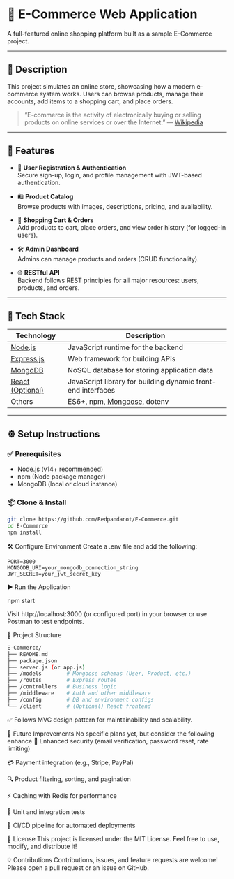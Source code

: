 # 🛒 E-Commerce Web Application

A full-featured online shopping platform built as a sample E-Commerce project.

---

## 📌 Description

This project simulates an online store, showcasing how a modern e-commerce system works. Users can browse products, manage their accounts, add items to a shopping cart, and place orders.

> “E-commerce is the activity of electronically buying or selling products on online services or over the Internet.” — [Wikipedia](https://en.wikipedia.org/wiki/E-commerce)

---

## 🚀 Features

- 👤 **User Registration & Authentication**  
  Secure sign-up, login, and profile management with JWT-based authentication.

- 🛍️ **Product Catalog**  
  Browse products with images, descriptions, pricing, and availability.

- 🛒 **Shopping Cart & Orders**  
  Add products to cart, place orders, and view order history (for logged-in users).

- 🛠️ **Admin Dashboard**  
  Admins can manage products and orders (CRUD functionality).

- 🌐 **RESTful API**  
  Backend follows REST principles for all major resources: users, products, and orders.

---

## 🧰 Tech Stack

| Technology | Description |
|------------|-------------|
| [Node.js](https://nodejs.org) | JavaScript runtime for the backend |
| [Express.js](https://github.com/expressjs/express) | Web framework for building APIs |
| [MongoDB](https://www.mongodb.com) | NoSQL database for storing application data |
| [React (Optional)](https://github.com/facebook/react) | JavaScript library for building dynamic front-end interfaces |
| Others | ES6+, npm, [Mongoose](https://mongoosejs.com), dotenv |

---

## ⚙️ Setup Instructions

### ✅ Prerequisites
- Node.js (v14+ recommended)
- npm (Node package manager)
- MongoDB (local or cloud instance)

### 📦 Clone & Install

```bash
git clone https://github.com/Redpandanot/E-Commerce.git
cd E-Commerce
npm install
```
🛠️ Configure Environment
Create a .env file and add the following:
```
PORT=3000
MONGODB_URI=your_mongodb_connection_string
JWT_SECRET=your_jwt_secret_key
```

▶️ Run the Application

npm start

Visit http://localhost:3000 (or configured port) in your browser or use Postman to test endpoints.

🧱 Project Structure
```bash
E-Commerce/
├── README.md
├── package.json
├── server.js (or app.js)
├── /models        # Mongoose schemas (User, Product, etc.)
├── /routes        # Express routes
├── /controllers   # Business logic
├── /middleware    # Auth and other middleware
├── /config        # DB and environment configs
└── /client        # (Optional) React frontend
```
✅ Follows MVC design pattern for maintainability and scalability.

🔮 Future Improvements
No specific plans yet, but consider the following enhance
🔐 Enhanced security (email verification, password reset, rate limiting)

💳 Payment integration (e.g., Stripe, PayPal)

🔍 Product filtering, sorting, and pagination

⚡ Caching with Redis for performance

🧪 Unit and integration tests

🔄 CI/CD pipeline for automated deployments

📄 License
This project is licensed under the MIT License.
Feel free to use, modify, and distribute it!

💡 Contributions
Contributions, issues, and feature requests are welcome!
Please open a pull request or an issue on GitHub.
